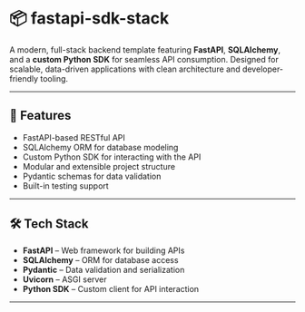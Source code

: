 # 📦 fastapi-sdk-stack

A modern, full-stack backend template featuring **FastAPI**, **SQLAlchemy**, and a **custom Python SDK** for seamless API consumption. Designed for scalable, data-driven applications with clean architecture and developer-friendly tooling.

---
## 🚀 Features

- FastAPI-based RESTful API
- SQLAlchemy ORM for database modeling
- Custom Python SDK for interacting with the API
- Modular and extensible project structure
- Pydantic schemas for data validation
- Built-in testing support

---
## 🛠️ Tech Stack

- **FastAPI** – Web framework for building APIs
- **SQLAlchemy** – ORM for database access
- **Pydantic** – Data validation and serialization
- **Uvicorn** – ASGI server
- **Python SDK** – Custom client for API interaction
---
